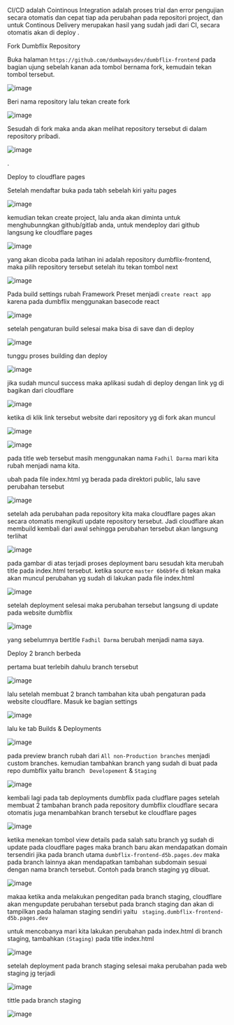 CI/CD adalah
Cointinous Integration adalah proses trial dan error pengujian secara otomatis dan cepat tiap ada perubahan pada repositori project, dan untuk Continous Delivery merupakan hasil yang sudah jadi dari CI, secara otomatis akan di deploy .

Fork Dumbflix Repository 

Buka halaman `https://github.com/dumbwaysdev/dumbflix-frontend` pada bagian ujung sebelah kanan ada tombol bernama fork, kemudain tekan tombol tersebut.

![image](https://user-images.githubusercontent.com/56806850/202982704-1fec7e78-8731-4cc1-9c6b-8a9bf2459e57.png)

Beri nama repository lalu tekan create fork 

![image](https://user-images.githubusercontent.com/56806850/202982812-8be6e050-5c0d-4a66-871c-72306e9c06d2.png)


Sesudah di fork maka anda akan melihat repository tersebut di dalam repository pribadi.

![image](https://user-images.githubusercontent.com/56806850/202982922-b41816e7-a5df-406b-8ecb-c30dc0ae0640.png)

.


Deploy to cloudflare pages 

Setelah mendaftar buka pada tabh sebelah kiri yaitu pages

![image](https://user-images.githubusercontent.com/56806850/202983265-d0020b08-ac13-4594-9f8c-cc358213a8c0.png)

kemudian tekan create project, lalu anda akan diminta untuk menghubunngkan github/gitlab anda, untuk mendeploy dari github langsung ke cloudflare pages 

![image](https://user-images.githubusercontent.com/56806850/202983445-de298d57-e975-44f2-b7bc-6fc596de9038.png)

yang akan dicoba pada latihan ini adalah repository dumbflix-frontend, maka pilih repository tersebut setelah itu tekan tombol next

![image](https://user-images.githubusercontent.com/56806850/202983534-00f09c9d-e9ca-4397-a568-70214a0121ab.png)

Pada build settings rubah Framework Preset menjadi `create react app` karena pada dumbflix menggunakan basecode react 

![image](https://user-images.githubusercontent.com/56806850/202983703-d5de0874-b31d-4691-b8d5-ef6561fc342c.png)

setelah pengaturan build selesai maka bisa di save dan di deploy

![image](https://user-images.githubusercontent.com/56806850/202983929-50080761-59b5-4882-b1f6-06b113516b81.png)

tunggu proses building dan deploy 

![image](https://user-images.githubusercontent.com/56806850/202984000-f20e25c4-7cfc-4123-bd46-64f3d29f82d6.png)

jika sudah muncul success maka aplikasi sudah di deploy dengan link yg di bagikan dari cloudflare 

![image](https://user-images.githubusercontent.com/56806850/202984293-93d41bb2-6346-4ace-b604-c811ecdc11c3.png)


ketika di klik link tersebut website dari repository yg di fork akan muncul

![image](https://user-images.githubusercontent.com/56806850/202987173-bae4ece9-3f1d-4bbb-840e-7e2022edc155.png)


![image](https://user-images.githubusercontent.com/56806850/202987058-7c954466-64ee-4eea-800d-5c121e77a989.png)


pada title web tersebut masih menggunakan nama `Fadhil Darma` mari kita rubah menjadi nama kita.

ubah pada file index.html yg berada pada direktori public, lalu save perubahan tersebut

![image](https://user-images.githubusercontent.com/56806850/202985187-c170f29f-2f60-43c8-80f3-9cec95323d00.png)

setelah ada perubahan pada repository kita maka cloudflare pages akan secara otomatis mengikuti update repository tersebut. Jadi cloudflare akan membuild kembali dari awal sehingga perubahan tersebut akan langsung terlihat 

![image](https://user-images.githubusercontent.com/56806850/202985643-3361f917-a81c-464b-9d1e-9bd2c4c97e9c.png)

pada gambar di atas terjadi proses deployment baru sesudah kita merubah title pada index.html tersebut. ketika source `master 6b6b9fe` di tekan maka akan muncul perubahan yg sudah di lakukan pada file index.html 

![image](https://user-images.githubusercontent.com/56806850/202985845-412938d3-6ef3-4bab-91cc-5a29f3e27acd.png)

setelah deployment selesai maka perubahan tersebut langsung di update pada website dumbflix 

![image](https://user-images.githubusercontent.com/56806850/202985928-e95ed9e3-b664-4059-b262-14fdd954a9cd.png)
 
 yang sebelumnya bertitle `Fadhil Darma` berubah menjadi nama saya.
 
 
 Deploy 2 branch berbeda 
 
 pertama buat terlebih dahulu branch tersebut 
 
 ![image](https://user-images.githubusercontent.com/56806850/202988455-01d0d263-593d-4716-96a9-d5fcf1ba3282.png)

lalu setelah membuat 2 branch tambahan kita ubah pengaturan pada website cloudflare. Masuk ke bagian settings 

![image](https://user-images.githubusercontent.com/56806850/202991885-36db565c-fc08-4f54-9625-f77613f22ea6.png)

lalu ke tab Builds & Deployments 

![image](https://user-images.githubusercontent.com/56806850/202991951-85281836-2c5b-46aa-b64e-b23d1dcf1a46.png)


pada preview branch rubah dari `All non-Production branches` menjadi custom branches. kemudian tambahkan branch yang sudah di buat pada repo dumbflix yaitu branch ` Developement` & `Staging`

![image](https://user-images.githubusercontent.com/56806850/202992174-bd2369e7-f311-400c-8503-a68351553af7.png)


kembali lagi pada tab deployments dumbflix pada cludflare pages setelah membuat 2 tambahan branch pada repository dumbflix cloudflare secara otomatis juga menambahkan branch tersebut ke cloudflare pages 

![image](https://user-images.githubusercontent.com/56806850/202992522-28f7052d-e35f-4491-9748-bedcf9128a77.png)

ketika menekan tombol view details pada salah satu branch yg sudah di update pada cloudflare pages maka branch baru akan mendapatkan domain tersendiri jika pada branch utama `dumbflix-frontend-d5b.pages.dev` maka pada branch lainnya akan mendapatkan tambahan subdomain sesuai dengan nama branch tersebut. Contoh pada branch staging yg dibuat. 

![image](https://user-images.githubusercontent.com/56806850/202992960-22ec9f93-2cf4-49bb-a4be-ce0a583e7183.png)

makaa ketika anda melakukan pengeditan pada branch staging, cloudflare akan mengupdate perubahan tersebut pada branch staging dan akan di tampilkan pada halaman staging sendiri yaitu `
staging.dumbflix-frontend-d5b.pages.dev`

untuk mencobanya mari kita lakukan perubahan pada index.html di branch staging, tambahkan `(Staging)` pada title index.html 

![image](https://user-images.githubusercontent.com/56806850/202993526-6ce376b2-8273-4f52-87ea-610369909a36.png)

setelah deployment pada branch staging selesai maka perubahan pada web staging jg terjadi

![image](https://user-images.githubusercontent.com/56806850/202994484-78b636c3-40be-4a21-9116-eb354288579d.png)

tittle pada branch staging 

![image](https://user-images.githubusercontent.com/56806850/202994542-359ea46c-c468-42fe-9024-3f296d08e31a.png)






